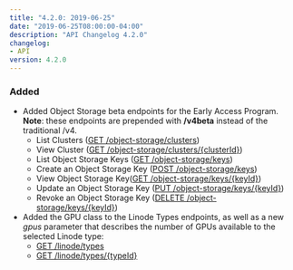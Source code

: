 ```yaml
---
title: "4.2.0: 2019-06-25"
date: "2019-06-25T08:00:00-04:00"
description: "API Changelog 4.2.0"
changelog:
- API
version: 4.2.0
---
```


### Added

- Added Object Storage beta endpoints for the Early Access Program. **Note**: these endpoints are prepended with **/v4beta** instead of the traditional /v4.
    - List Clusters ([GET /object-storage/clusters](https://developers.linode.com/api/v4/object-storage-clusters))
    - View Cluster ([GET /object-storage/clusters/{clusterId}](https://developers.linode.com/api/v4/object-storage-clusters-cluster-id))
    - List Object Storage Keys ([GET /object-storage/keys](https://developers.linode.com/api/v4/object-storage-keys))
    - Create an Object Storage Key ([POST /object-storage/keys](https://developers.linode.com/api/v4/object-storage-keys/#post))
    - View Object Storage Key([GET /object-storage/keys/{keyId}](https://developers.linode.com/api/v4/object-storage-keys-key-id))
    - Update an Object Storage Key ([PUT /object-storage/keys/{keyId}](https://developers.linode.com/api/v4/object-storage-keys-key-id/#put))
    - Revoke an Object Storage Key ([DELETE /object-storage/keys/{keyId}](https://developers.linode.com/api/v4/object-storage-keys-key-id/#delete))
- Added the GPU class to the Linode Types endpoints, as well as a new *gpus* parameter that describes the number of GPUs available to the selected Linode type:
    - [GET /linode/types](https://developers.linode.com/api/v4/linode-types)
    - [GET /linode/types/{typeId}](https://developers.linode.com/api/v4/linode-types-type-id)